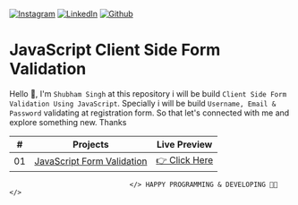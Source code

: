 <!-- social media connecting shield -->

[![Instagram][instagram-shield]][instagram-url]
[![LinkedIn][linkedin-shield]][linkedin-url]
[![Github][github-shield]][github-url]

# JavaScript Client Side Form Validation

Hello 👋, I'm `Shubham Singh` at this repository i will be build `Client Side Form Validation Using JavaScript`. Specially i will be build `Username, Email & Password` validating at registration form. So that let's connected with me and explore something new. Thanks

|  #  | Projects                                                                                                  | Live Preview                                                                                |
| :-: | --------------------------------------------------------------------------------------------------------- | ------------------------------------------------------------------------------------------- |
| 01  | [JavaScript Form Validation]([](https://github.com/shiva7830/stack_fusion_from.github.io)) | [👉 Click Here](https://shiva7830.github.io/stack_fusion_from.github.io/) |

<!-- my social media links -->

[instagram-url]: https://www.instagram.com/shubham_chaudhary_4
[linkedin-url]: https://www.linkedin.com/in/shubham-singh-2a2ba6235/
[github-url]: https://github.com/shiva7830

<!-- shield icon links -->

[facebook-shield]: https://img.shields.io/badge/-Facebook-black.svg?style=flat-square&logo=facebook&color=555&logoColor=white
[instagram-shield]: https://img.shields.io/badge/-Instagram-black.svg?style=flat-square&logo=instagram&color=555&logoColor=white
[twitter-shield]: https://img.shields.io/badge/-Twitter-black.svg?style=flat-square&logo=twitter&color=555&logoColor=white
[linkedin-shield]: https://img.shields.io/badge/-LinkedIn-black.svg?style=flat-square&logo=linkedin&colorB=555
[github-shield]: https://img.shields.io/badge/-Github-black.svg?style=flat-square&logo=github&color=555&logoColor=white

                                  </> HAPPY PROGRAMMING & DEVELOPING 👩‍💻 </>

